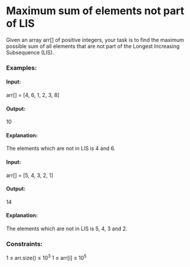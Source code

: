 # Maximum sum of elements not part of LIS
Given an array arr[] of positive integers, your task is to find the maximum possible sum of all elements that are not part of the Longest Increasing Subsequence (LIS).

### Examples:
#### Input: 
arr[] = [4, 6, 1, 2, 3, 8]
#### Output:
10
#### Explanation: 
The elements which are not in LIS is 4 and 6.

#### Input: 
arr[] = [5, 4, 3, 2, 1]
#### Output: 
14
#### Explanation: 
The elements which are not in LIS is 5, 4, 3 and 2.

### Constraints:
1 ≤ arr.size() ≤ $`10^3`$
1 ≤ arr[i] ≤ $`10^5`$


